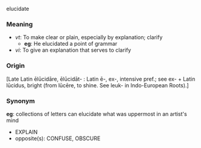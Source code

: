 elucidate
### Meaning
+ _vt_: To make clear or plain, especially by explanation; clarify
	+ __eg__: He elucidated a point of grammar
+ _vi_: To give an explanation that serves to clarify

### Origin

[Late Latin ēlūcidāre, ēlūcidāt- : Latin ē-, ex-, intensive pref.; see ex- + Latin lūcidus, bright (from lūcēre, to shine. See leuk- in Indo-European Roots).]

### Synonym

__eg__: collections of letters can elucidate what was uppermost in an artist's mind

+ EXPLAIN
+ opposite(s): CONFUSE, OBSCURE


